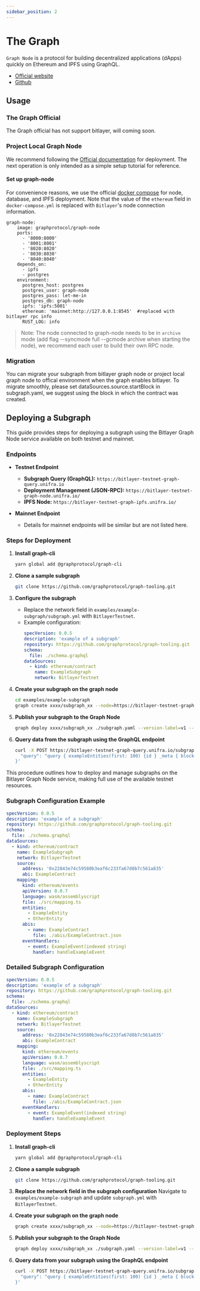```yaml
---
sidebar_position: 2
---
```


# The Graph
`Graph Node` is a protocol for building decentralized applications (dApps) quickly on Ethereum and IPFS using GraphQL.
- [Official website](https://thegraph.com/)
- [Github](https://github.com/graphprotocol/graph-node)
## Usage
### The Graph Official
The Graph official has not support bitlayer, will coming soon.

### Project Local Graph Node
We recommend following the [Official documentation](https://thegraph.com/docs/) for deployment. The next operation is only intended as a simple setup tutorial for reference.
#### Set up graph-node
For convenience reasons, we use the official [docker compose](https://github.com/graphprotocol/graph-node/tree/master/docker) for node, database, and IPFS deployment.
Note that the value of the `ethereum` field in `docker-compose.yml` is replaced with `Bitlayer`'s node connection information.
```
graph-node:
    image: graphprotocol/graph-node
    ports:
      - '8000:8000'
      - '8001:8001'
      - '8020:8020'
      - '8030:8030'
      - '8040:8040'
    depends_on:
      - ipfs
      - postgres
    environment:
      postgres_host: postgres
      postgres_user: graph-node
      postgres_pass: let-me-in
      postgres_db: graph-node
      ipfs: 'ipfs:5001'
      ethereum: 'mainnet:http://127.0.0.1:8545'  #replaced with bitlayer rpc info
      RUST_LOG: info
```
 > Note: The node connected to graph-node needs to be in `archive` mode (add flag --syncmode full --gcmode archive when starting the node), we recommend each user to build their own RPC node.

### Migration
You can migrate your subgraph from bitlayer graph node or project local graph node to offical environment when the graph enables bitlayer.
To migrate smoothly, please set dataSources.source.startBlock in subgraph.yaml, we suggest using the block in which the contract was created. 


## Deploying a Subgraph

This guide provides steps for deploying a subgraph using the Bitlayer Graph Node service available on both testnet and mainnet.

### Endpoints

- **Testnet Endpoint**
  - **Subgraph Query (GraphQL):** `https://bitlayer-testnet-graph-query.unifra.io`
  - **Deployment Management (JSON-RPC):** `https://bitlayer-testnet-graph-node.unifra.io/`
  - **IPFS Node:** `https://bitlayer-testnet-graph-ipfs.unifra.io/`

- **Mainnet Endpoint**
  - Details for mainnet endpoints will be similar but are not listed here.

### Steps for Deployment

1. **Install graph-cli**
   ```bash
   yarn global add @graphprotocol/graph-cli
   ```

2. **Clone a sample subgraph**
   ```bash
   git clone https://github.com/graphprotocol/graph-tooling.git
   ```

3. **Configure the subgraph**
   - Replace the network field in `examples/example-subgraph/subgraph.yml` with `BitlayerTestnet`.
   - Example configuration:
     ```yaml
     specVersion: 0.0.5
     description: 'example of a subgraph'
     repository: https://github.com/graphprotocol/graph-tooling.git
     schema:
       file: ./schema.graphql
     dataSources:
       - kind: ethereum/contract
         name: ExampleSubgraph
         network: BitlayerTestnet
     ```

4. **Create your subgraph on the graph node**
   ```bash
   cd examples/example-subgraph
   graph create xxxx/subgraph_xx --node=https://bitlayer-testnet-graph-node.unifra.io/
   ```

5. **Publish your subgraph to the Graph Node**
   ```bash
   graph deploy xxxx/subgraph_xx ./subgraph.yaml --version-label=v1 --node=https://bitlayer-testnet-graph-node.unifra.io --ipfs=https://bitlayer-testnet-graph-ipfs.unifra.io/
   ```

6. **Query data from the subgraph using the GraphQL endpoint**
   ```bash
   curl -X POST https://bitlayer-testnet-graph-query.unifra.io/subgraphs/name/xxxx/subgraph_xx -H "Content-Type: application/json" -d '{
     "query": "query { exampleEntities(first: 100) {id } _meta { block {number, hash} } }"
   }'
   ```

This procedure outlines how to deploy and manage subgraphs on the Bitlayer Graph Node service, making full use of the available testnet resources.

### Subgraph Configuration Example

```yaml
specVersion: 0.0.5
description: 'example of a subgraph'
repository: https://github.com/graphprotocol/graph-tooling.git
schema:
  file: ./schema.graphql
dataSources:
  - kind: ethereum/contract
    name: ExampleSubgraph
    network: BitlayerTestnet
    source:
      address: '0x22843e74c59580b3eaf6c233fa67d8b7c561a835'
      abi: ExampleContract
    mapping:
      kind: ethereum/events
      apiVersion: 0.0.7
      language: wasm/assemblyscript
      file: ./src/mapping.ts
      entities:
        - ExampleEntity
        - OtherEntity
      abis:
        - name: ExampleContract
          file: ./abis/ExampleContract.json
      eventHandlers:
        - event: ExampleEvent(indexed string)
          handler: handleExampleEvent
```

### Detailed Subgraph Configuration

```yaml
specVersion: 0.0.5
description: 'example of a subgraph'
repository: https://github.com/graphprotocol/graph-tooling.git
schema:
  file: ./schema.graphql
dataSources:
  - kind: ethereum/contract
    name: ExampleSubgraph
    network: BitlayerTestnet
    source:
      address: '0x22843e74c59580b3eaf6c233fa67d8b7c561a835'
      abi: ExampleContract
    mapping:
      kind: ethereum/events
      apiVersion: 0.0.7
      language: wasm/assemblyscript
      file: ./src/mapping.ts
      entities:
        - ExampleEntity
        - OtherEntity
      abis:
        - name: ExampleContract
          file: ./abis/ExampleContract.json
      eventHandlers:
        - event: ExampleEvent(indexed string)
          handler: handleExampleEvent
```

### Deployment Steps

1. **Install graph-cli**
   ```bash
   yarn global add @graphprotocol/graph-cli
   ```

2. **Clone a sample subgraph**
   ```bash
   git clone https://github.com/graphprotocol/graph-tooling.git
   ```

3. **Replace the network field in the subgraph configuration**
   Navigate to `examples/example-subgraph` and update `subgraph.yml` with `BitlayerTestnet`.

4. **Create your subgraph on the graph node**
   ```bash
   graph create xxxx/subgraph_xx --node=https://bitlayer-testnet-graph-node.unifra.io/
   ```

5. **Publish your subgraph to the Graph Node**
   ```bash
   graph deploy xxxx/subgraph_xx ./subgraph.yaml --version-label=v1 --ipfs=https://bitlayer-testnet-graph-ipfs.unifra.io/ --node=https://bitlayer-testnet-graph-node.unifra.io/
   ```

6. **Query data from your subgraph using the GraphQL endpoint**
   ```bash
   curl -X POST https://bitlayer-testnet-graph-query.unifra.io/subgraphs/name/xxxx/subgraph_xx -H "Content-Type: application/json" -d '{
     "query": "query { exampleEntities(first: 100) {id } _meta { block {number, hash} } }"
   }'
   ```
